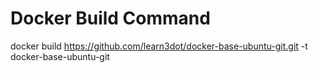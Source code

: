# Docker Build Command
docker build https://github.com/learn3dot/docker-base-ubuntu-git.git -t docker-base-ubuntu-git
